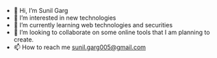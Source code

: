- 👋 Hi, I’m Sunil Garg
- 👀 I’m interested in new technologies
- 🌱 I’m currently learning web technologies and securities
- 💞️ I’m looking to collaborate on some online tools that I am planning to create.
- 📫 How to reach me sunil.garg005@gmail.com

<!---
sunil-kumar-garg/sunil-kumar-garg is a ✨ special ✨ repository because its `README.md` (this file) appears on your GitHub profile.
You can click the Preview link to take a look at your changes.
--->
